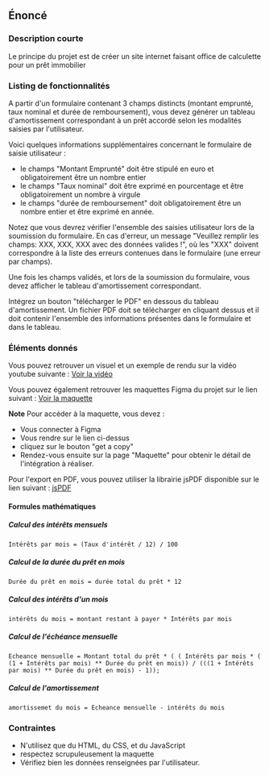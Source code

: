 ## Énoncé

### Description courte

Le principe du projet est de créer un site internet faisant office de calculette pour un prêt immobilier

### Listing de fonctionnalités

A partir d'un formulaire contenant 3 champs distincts (montant emprunté, taux nominal et durée de remboursement), vous devez générer un tableau d'amortissement correspondant à un prêt accordé selon les modalités saisies par l'utilisateur.

Voici quelques informations supplémentaires concernant le formulaire de saisie utilisateur : 

- le champs "Montant Emprunté" doit être stipulé en euro et obligatoirement être un nombre entier
- le champs "Taux nominal" doit être exprimé en pourcentage et être obligatoirement un nombre à virgule
- le champs "durée de remboursement" doit obligatoirement être un nombre entier et être exprimé en année.

Notez que vous devrez vérifier l'ensemble des saisies utilisateur lors de la soumission du formulaire. En cas d'erreur, un message "Veuillez remplir les champs: XXX, XXX, XXX avec des données valides !", où les "XXX" doivent correspondre à la liste des erreurs contenues dans le formulaire (une erreur par champs).

Une fois les champs validés, et lors de la soumission du formulaire, vous devez afficher le tableau d'amortissement correspondant.

Intégrez un bouton "télécharger le PDF" en dessous du tableau d'amortissement. Un fichier PDF doit se télécharger en cliquant dessus et il doit contenir l'ensemble des informations présentes dans le formulaire et dans le tableau.

### Éléments donnés

Vous pouvez retrouver un visuel et un exemple de rendu sur la vidéo youtube suivante : <a href="https://www.youtube.com/watch?v=jdkSxWxZiFk" target="_blank" title="Vidéo de rendu du projet de calculette de prêt immobilier en Javascript sur Microlead">Voir la vidéo</a>

Vous pouvez également retrouver les maquettes Figma du projet sur le lien suivant : <a href="https://www.figma.com/file/SlO9YozC45uw1VBITDZo4q/Modelling_calculatrice_pret?type=design&node-id=0%3A1&mode=design&t=50BGSIIqqgz9f0yv-1" target="_blank" title="Maquette figma du projet de calculette de prêt immobilier en JavaScript sur Microlead">Voir la maquette</a>

**Note** Pour accéder à la maquette, vous devez :

- Vous connecter à Figma
- Vous rendre sur le lien ci-dessus
- cliquez sur le bouton "get a copy"
- Rendez-vous ensuite sur la page "Maquette" pour obtenir le détail de l'intégration à réaliser.

Pour l'export en PDF, vous pouvez utiliser la librairie jsPDF disponible sur le lien suivant : <a href="https://github.com/parallax/jsPDF" target="_blank" rel="nofollow" title="jsPDF">jsPDF</a>

#### Formules mathématiques

##### Calcul des intérêts mensuels

```
Intérêts par mois = (Taux d'intérêt / 12) / 100
```

##### Calcul de la durée du prêt en mois

```
Durée du prêt en mois = durée total du prêt * 12
```

##### Calcul des intérêts d'un mois

```
intérêts du mois = montant restant à payer * Intérêts par mois
```

##### Calcul de l'échéance mensuelle

```
Echeance mensuelle = Montant total du prêt * ( ( Intérêts par mois * ( (1 + Intérêts par mois) ** Durée du prêt en mois)) / (((1 + Intérêts par mois) ** Durée du prêt en mois) - 1));
```

##### Calcul de l'amortissement

```
amortissemet du mois = Echeance mensuelle - intérêts du mois
```

### Contraintes

- N'utilisez que du HTML, du CSS, et du JavaScript
- respectez scrupuleusement la maquette
- Vérifiez bien les données renseignées par l'utilisateur.